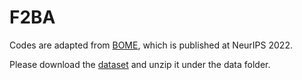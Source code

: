 # F2BA

Codes are adapted from [BOME](https://github.com/Cranial-XIX/BOME), which is published at NeurIPS 2022.

Please download the [dataset](https://drive.google.com/file/d/14deh-F4YlEH1c_s0P5DSliU042QV39K3/view?usp=sharing) and unzip it under the data folder.

